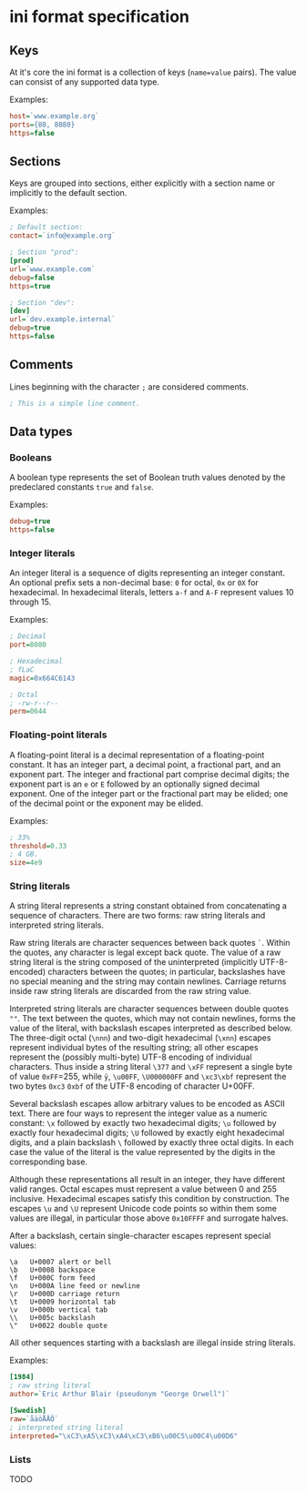 ini format specification
========================

Keys
----

At it's core the ini format is a collection of keys (`name=value` pairs). The
value can consist of any supported data type.

Examples:

```ini
host=`www.example.org`
ports={80, 8080}
https=false
```

Sections
--------

Keys are grouped into sections, either explicitly with a section name or
implicitly to the default section.

Examples:

```ini
; Default section:
contact=`info@example.org`

; Section "prod":
[prod]
url=`www.example.com`
debug=false
https=true

; Section "dev":
[dev]
url=`dev.example.internal`
debug=true
https=false
```

Comments
--------

Lines beginning with the character `;` are considered comments.

```ini
; This is a simple line comment.
```

Data types
----------

### Booleans

A boolean type represents the set of Boolean truth values denoted by the
predeclared constants `true` and `false`.

Examples:

```ini
debug=true
https=false
```

### Integer literals

An integer literal is a sequence of digits representing an integer constant. An
optional prefix sets a non-decimal base: `0` for octal, `0x` or `0X` for
hexadecimal. In hexadecimal literals, letters `a-f` and `A-F` represent values
10 through 15.

Examples:

```ini
; Decimal
port=8080

; Hexadecimal
; fLaC
magic=0x664C6143

; Octal
; -rw-r--r--
perm=0644
```

### Floating-point literals

A floating-point literal is a decimal representation of a floating-point
constant. It has an integer part, a decimal point, a fractional part, and an
exponent part. The integer and fractional part comprise decimal digits; the
exponent part is an `e` or `E` followed by an optionally signed decimal
exponent. One of the integer part or the fractional part may be elided; one of
the decimal point or the exponent may be elided.

Examples:

```ini
; 33%
threshold=0.33
; 4 GB.
size=4e9
```

### String literals

A string literal represents a string constant obtained from concatenating a
sequence of characters. There are two forms: raw string literals and interpreted
string literals.

Raw string literals are character sequences between back quotes `` ` ``. Within
the quotes, any character is legal except back quote. The value of a raw string
literal is the string composed of the uninterpreted (implicitly UTF-8-encoded)
characters between the quotes; in particular, backslashes have no special meaning
and the string may contain newlines. Carriage returns inside raw string literals
are discarded from the raw string value.

Interpreted string literals are character sequences between double quotes `""`.
The text between the quotes, which may not contain newlines, forms the value of
the literal, with backslash escapes interpreted as described below. The
three-digit octal (`\nnn`) and two-digit hexadecimal (`\xnn`) escapes represent
individual bytes of the resulting string; all other escapes represent the
(possibly multi-byte) UTF-8 encoding of individual characters. Thus inside a
string literal `\377` and `\xFF` represent a single byte of value `0xFF`=255,
while `ÿ`, `\u00FF`, `\U000000FF` and `\xc3\xbf` represent the two bytes `0xc3`
`0xbf` of the UTF-8 encoding of character U+00FF.

Several backslash escapes allow arbitrary values to be encoded as ASCII text.
There are four ways to represent the integer value as a numeric constant: `\x`
followed by exactly two hexadecimal digits; `\u` followed by exactly four
hexadecimal digits; `\U` followed by exactly eight hexadecimal digits, and a
plain backslash `\` followed by exactly three octal digits. In each case the
value of the literal is the value represented by the digits in the corresponding
base.

Although these representations all result in an integer, they have different
valid ranges. Octal escapes must represent a value between 0 and 255 inclusive.
Hexadecimal escapes satisfy this condition by construction. The escapes `\u` and
`\U` represent Unicode code points so within them some values are illegal, in
particular those above `0x10FFFF` and surrogate halves.

After a backslash, certain single-character escapes represent special values:

	\a   U+0007 alert or bell
	\b   U+0008 backspace
	\f   U+000C form feed
	\n   U+000A line feed or newline
	\r   U+000D carriage return
	\t   U+0009 horizontal tab
	\v   U+000b vertical tab
	\\   U+005c backslash
	\"   U+0022 double quote

All other sequences starting with a backslash are illegal inside string
literals.

Examples:

```ini
[1984]
; raw string literal
author=`Eric Arthur Blair (pseudonym "George Orwell")`

[Swedish]
raw=`åäöÅÄÖ`
; interpreted string literal
interpreted="\xC3\xA5\xC3\xA4\xC3\xB6\u00C5\u00C4\u00D6"
```

### Lists

TODO

